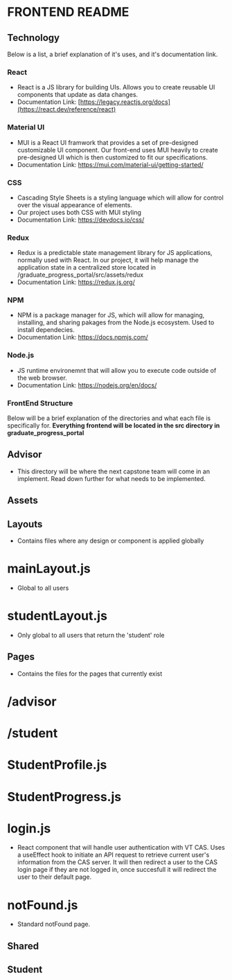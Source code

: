 # FRONTEND README 

## Technology 
Below is a list, a brief explanation of it's uses, and it's documentation link.

### React 
 * React is a JS library for building UIs. Allows you to create reusable UI components that update as data changes.
 * Documentation Link: [https://legacy.reactjs.org/docs](https://react.dev/reference/react)

### Material UI 
 * MUI is a React UI framwork that provides a set of pre-designed customizable UI component. Our front-end uses MUI heavily to create pre-designed UI which is then customized to fit our specifications.
 * Documentation Link: https://mui.com/material-ui/getting-started/

### CSS
 * Cascading Style Sheets is a styling language which will allow for control over the visual appearance of elements.
 * Our project uses both CSS with MUI styling
 * Documentation Link: https://devdocs.io/css/

### Redux 
 * Redux is a predictable state management library for JS applications, normally used with React. In our project, it will help manage the application state in a centralized store located in /graduate_progress_portal/src/assets/redux
* Documentation Link: https://redux.js.org/

### NPM 
 * NPM is a package manager for JS, which will allow for managing, installing, and sharing pakages from the Node.js ecosystem. Used to install dependecies.
 * Documentation Link: https://docs.npmjs.com/

### Node.js
  * JS runtime environemnt that will allow you to execute code outside of the web browser. 
  * Documentation Link: https://nodejs.org/en/docs/

### FrontEnd Structure
Below will be a brief explanation of the directories and what each file is specifically for. **Everything frontend will be located in the src directory in graduate_progress_portal** 

## Advisor 
 * This directory will be where the next capstone team will come in an implement. Read down further for what needs to be implemented. 

## Assets

## Layouts
 * Contains files where any design or component is applied globally
 # mainLayout.js
   * Global to all users
 # studentLayout.js
   * Only global to all users that return the 'student' role
     
## Pages
 * Contains the files for the pages that currently exist
 # /advisor
 # /student
  # StudentProfile.js
  # StudentProgress.js 
 # login.js 
  * React component that will handle user authentication with VT CAS. Uses a useEffect hook to initiate an API request to retrieve current user's information from the CAS server. It will then redirect a user to the CAS login page if they are not logged in, once succesfull it will redirect the user to their default page.

 # notFound.js 
  * Standard notFound page.

## Shared

## Student
